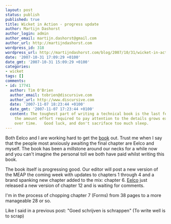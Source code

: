 ```yaml
---
layout: post
status: publish
published: true
title: Wicket in Action - progress update
author: Martijn Dashorst
author_login: admin
author_email: martijn.dashorst@gmail.com
author_url: http://martijndashorst.com
wordpress_id: 318
wordpress_url: http://martijndashorst.com/blog/2007/10/31/wicket-in-action-progress-update/
date: '2007-10-31 17:09:29 +0100'
date_gmt: '2007-10-31 15:09:29 +0100'
categories:
- wicket
tags: []
comments:
- id: 17741
  author: Tim O'Brien
  author_email: tobrien@discursive.com
  author_url: http://www.discursive.com
  date: '2007-11-07 18:23:44 +0100'
  date_gmt: '2007-11-07 17:23:44 +0100'
  content: The toughest part of writing a technical book is the last few weeks.    Somehow
    the amount effort required to pay attention to the details grows exponentially
    over time.   Good luck, and don't sacriface too much sleep.
---
```

<p>Both Eelco and I are working hard to get the <a href="http://manning.com/dashorst/" title="Manning: Wicket in Action">book</a> out. Trust me when I say that the people most anxiously awaiting the final chapter are Eelco and myself. The book has been a millstone around our necks for a while now and you can't imagine the personal toll we both have paid whilst writing this book.</p>
<p>The book itself is progressing good. Our editor will post a new version of the MEAP the coming week with updates to chapters 1 through 4 and a brand spanking new chapter added to the mix: chapter 6. <a href="//chillenious.wordpress.com/">Eelco</a> just released a new version of chapter 12 and is waiting for comments.</p>
<p>I'm in the process of chopping chapter 7 (Forms) from 38 pages to a more manageable 28 or so.</p>
<p>Like I said in a previous post: "Goed schrijven is schrappen" (To write well is to scrap)</p>

